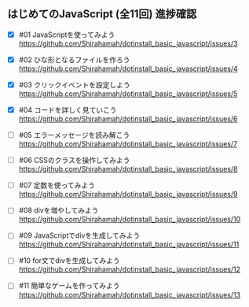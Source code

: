 ## はじめてのJavaScript (全11回) 進捗確認

- [x] #01 JavaScriptを使ってみよう  
 https://github.com/Shirahamah/dotinstall_basic_javascript/issues/3
- [x] #02 ひな形となるファイルを作ろう  
 https://github.com/Shirahamah/dotinstall_basic_javascript/issues/4
- [x] #03 クリックイベントを設定しよう  
 https://github.com/Shirahamah/dotinstall_basic_javascript/issues/5
- [x] #04 コードを詳しく見ていこう  
 https://github.com/Shirahamah/dotinstall_basic_javascript/issues/6
- [ ] #05 エラーメッセージを読み解こう  
 https://github.com/Shirahamah/dotinstall_basic_javascript/issues/7
- [ ] #06 CSSのクラスを操作してみよう  
 https://github.com/Shirahamah/dotinstall_basic_javascript/issues/8
- [ ] #07 定数を使ってみよう  
 https://github.com/Shirahamah/dotinstall_basic_javascript/issues/9
- [ ] #08 divを増やしてみよう  
 https://github.com/Shirahamah/dotinstall_basic_javascript/issues/10
- [ ] #09 JavaScriptでdivを生成してみよう  
 https://github.com/Shirahamah/dotinstall_basic_javascript/issues/11
- [ ] #10 for文でdivを生成してみよう  
 https://github.com/Shirahamah/dotinstall_basic_javascript/issues/12
- [ ] #11 簡単なゲームを作ってみよう  
 https://github.com/Shirahamah/dotinstall_basic_javascript/issues/13

